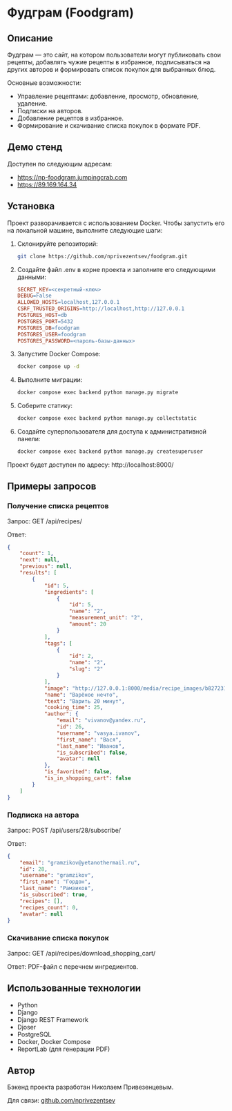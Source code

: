 # Фудграм (Foodgram)

## Описание

Фудграм — это сайт, на котором пользователи могут публиковать свои рецепты, добавлять чужие рецепты в избранное, подписываться на других авторов и формировать список покупок для выбранных блюд.

Основные возможности:
* Управление рецептами: добавление, просмотр, обновление, удаление.
* Подписки на авторов.
* Добавление рецептов в избранное.
* Формирование и скачивание списка покупок в формате PDF.

## Демо стенд

Доступен по следующим адресам:
* https://np-foodgram.jumpingcrab.com
* https://89.169.164.34

## Установка

Проект разворачивается с использованием Docker. Чтобы запустить его на локальной машине, выполните следующие шаги:

1. Склонируйте репозиторий:

    ~~~bash
    git clone https://github.com/nprivezentsev/foodgram.git
    ~~~

2. Создайте файл .env в корне проекта и заполните его следующими данными:

    ~~~makefile
    SECRET_KEY=<секретный-ключ>
    DEBUG=False
    ALLOWED_HOSTS=localhost,127.0.0.1
    CSRF_TRUSTED_ORIGINS=http://localhost,http://127.0.0.1
    POSTGRES_HOST=db
    POSTGRES_PORT=5432
    POSTGRES_DB=foodgram
    POSTGRES_USER=foodgram
    POSTGRES_PASSWORD=<пароль-базы-данных>
    ~~~

3. Запустите Docker Compose:

    ~~~bash
    docker compose up -d
    ~~~

4. Выполните миграции:

    ~~~bash
    docker compose exec backend python manage.py migrate
    ~~~

5. Соберите статику:

    ~~~bash
    docker compose exec backend python manage.py collectstatic
    ~~~

6. Создайте суперпользователя для доступа к административной панели:

    ~~~bash
    docker compose exec backend python manage.py createsuperuser
    ~~~

Проект будет доступен по адресу: http://localhost:8000/

## Примеры запросов

### Получение списка рецептов

Запрос: GET /api/recipes/

Ответ:

```json
{
    "count": 1,
    "next": null,
    "previous": null,
    "results": [
        {
            "id": 5,
            "ingredients": [
                {
                    "id": 5,
                    "name": "2",
                    "measurement_unit": "2",
                    "amount": 20
                }
            ],
            "tags": [
                {
                    "id": 2,
                    "name": "2",
                    "slug": "2"
                }
            ],
            "image": "http://127.0.0.1:8000/media/recipe_images/b8272318-9319-4bb2-aff1-ed753ace714a.png",
            "name": "Варёное нечто",
            "text": "Варить 20 минут",
            "cooking_time": 25,
            "author": {
                "email": "vivanov@yandex.ru",
                "id": 26,
                "username": "vasya.ivanov",
                "first_name": "Вася",
                "last_name": "Иванов",
                "is_subscribed": false,
                "avatar": null
            },
            "is_favorited": false,
            "is_in_shopping_cart": false
        }
    ]
}
```

### Подписка на автора

Запрос: POST /api/users/28/subscribe/

Ответ:

```json
{
    "email": "gramzikov@yetanothermail.ru",
    "id": 28,
    "username": "gramzikov",
    "first_name": "Гордон",
    "last_name": "Рамзиков",
    "is_subscribed": true,
    "recipes": [],
    "recipes_count": 0,
    "avatar": null
}
```

### Скачивание списка покупок

Запрос: GET /api/recipes/download_shopping_cart/

Ответ: PDF-файл с перечнем ингредиентов.

## Использованные технологии

* Python
* Django
* Django REST Framework
* Djoser
* PostgreSQL
* Docker, Docker Compose
* ReportLab (для генерации PDF)

## Автор

Бэкенд проекта разработан Николаем Привезенцевым.

Для связи: [github.com/nprivezentsev](https://github.com/nprivezentsev)